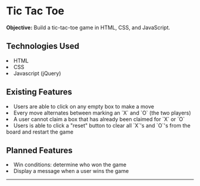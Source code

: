 # Tic Tac Toe

**Objective:** Build a tic-tac-toe game in HTML, CSS, and JavaScript.


## Technologies Used

<li> HTML </li>
<li> CSS </li>
<li> Javascript (jQuery) </li>

## Existing Features

<li> Users are able to click on any empty box to make a move </li>
<li> Every move alternates between marking an `X` and `O` (the two players) </li>
<li> A user cannot claim a box that has already been claimed for `X` or `O` </li>
<li> Users is able to click a "reset" button to clear all `X`'s and `O`'s from the board and restart the game </li>

## Planned Features

<li> Win conditions: determine who won the game </li>
<li> Display a message when a user wins the game </li>

---
